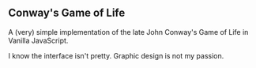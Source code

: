 ## Conway's Game of Life

A (very) simple implementation of the late John Conway's Game of Life in Vanilla JavaScript.

I know the interface isn't pretty. Graphic design is not my passion.
